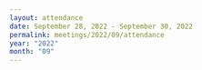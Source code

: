 ```yaml
---
layout: attendance
date: September 28, 2022 - September 30, 2022
permalink: meetings/2022/09/attendance
year: "2022"
month: "09"
---
```


